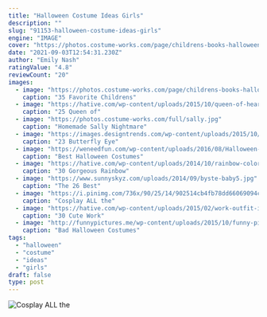 ```yaml
---
title: "Halloween Costume Ideas Girls"
description: ""
slug: "91153-halloween-costume-ideas-girls"
engine: "IMAGE"
cover: "https://photos.costume-works.com/page/childrens-books-halloween-costumes.jpg"
date: "2021-09-03T12:54:31.230Z"
author: "Emily Nash"
ratingValue: "4.8"
reviewCount: "20"
images:
  - image: "https://photos.costume-works.com/page/childrens-books-halloween-costumes.jpg"
    caption: "35 Favorite Childrens"
  - image: "https://hative.com/wp-content/uploads/2015/10/queen-of-hearts-costume-ideas/10-queen-of-hearts-costume-ideas-and-diy-tutorials.jpg"
    caption: "25 Queen of"
  - image: "https://photos.costume-works.com/full/sally.jpg"
    caption: "Homemade Sally Nightmare"
  - image: "https://images.designtrends.com/wp-content/uploads/2015/10/26114514/Butterfly.jpg"
    caption: "23 Butterfly Eye"
  - image: "https://weneedfun.com/wp-content/uploads/2016/08/Halloween-Costumes-For-Men-11.jpg"
    caption: "Best Halloween Costumes"
  - image: "https://hative.com/wp-content/uploads/2014/10/rainbow-colored-dress/5-rainbow-colored-dress-designs.jpg"
    caption: "30 Gorgeous Rainbow"
  - image: "https://www.sunnyskyz.com/uploads/2014/09/byste-baby5.jpg"
    caption: "The 26 Best"
  - image: "https://i.pinimg.com/736x/90/25/14/902514cb4fb78dd66069094c519f6df6--easy-diy-halloween-costumes-johnny-depp.jpg"
    caption: "Cosplay ALL the"
  - image: "https://hative.com/wp-content/uploads/2015/02/work-outfit-ideas/30-cute-work-outfit-ideas-for-girls.jpg"
    caption: "30 Cute Work"
  - image: "http://funnypictures.me/wp-content/uploads/2015/10/funny-pictures-bad-halloween-costumes-SHomer-Simpson.jpg"
    caption: "Bad Halloween Costumes"
tags:
  - "halloween"
  - "costume"
  - "ideas"
  - "girls"
draft: false
type: post
---
```



![Cosplay ALL the](https://i.pinimg.com/736x/90/25/14/902514cb4fb78dd66069094c519f6df6--easy-diy-halloween-costumes-johnny-depp.jpg "Cosplay ALL the")


<!--inArticleAds-->

<!--galleryOne-->


<!--inArticleAds-->

<!--galleryTwo-->


<!--galleryThree-->

